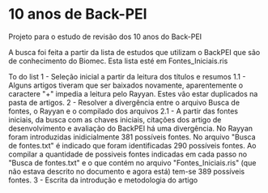 # 10 anos de Back-PEI
 Projeto para o estudo de revisão dos 10 anos do Back-PEI

A busca foi feita a partir da lista de estudos que utilizam o BackPEI que são de conhecimento do Biomec. Esta lista esté em Fontes_Iniciais.ris

To do list
1 - Seleção inicial a partir da leitura dos títulos e resumos
    1.1 - Alguns artigos tiveram que ser baixados novamente, aparentemente o caractere "+" impedia a leitura pelo Rayyan. Estes vão estar duplicados na pasta de artigos.
2 - Resolver a divergência entre o arquivo Busca de fontes, o Rayyan e o compilado dos arquivos
    2.1 - A partir das fontes iniciais, da busca com as chaves iniciais, citações dos artigo de desenvolvimento e avaliação do BackPEI há uma divergência. No Rayyan foram introduzidas inidicialmente 381 possíveis fontes. No arquivo "Busca de fontes.txt" é indicado que foram identificadas 290 possíveis fontes. Ao compilar a quantidade de possiveis fontes indicadas em cada passo no "Busca de fontes.txt" e o que contém no arquivo "Fontes_Iniciais.ris" (que não estava descrito no documento e agora está) tem-se 389 possíveis fontes.
3 - Escrita da introdução e metodologia do artigo